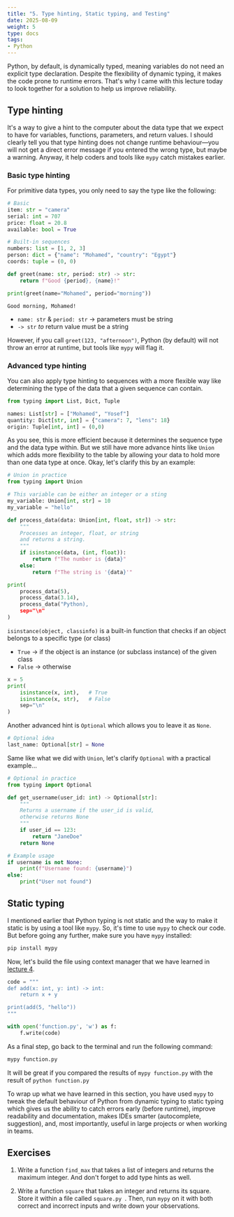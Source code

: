 ```yaml
---
title: "5. Type hinting, Static typing, and Testing"
date: 2025-08-09
weight: 5
type: docs
tags: 
- Python
---
```


Python, by default, is dynamically typed, meaning variables do not need an explicit type declaration. Despite the flexibility of dynamic typing, it makes the code prone to runtime errors. That's why I came with this lecture today to look together for a solution to help us improve reliability. 


## Type hinting
It's a way to give a hint to the computer about the data type that we expect to have for variables, functions, parameters, and return values. I should clearly tell you that type hinting does not change runtime behaviour&mdash;you will not get a direct error message if you entered the wrong type, but maybe a warning. Anyway, it help coders and tools like `mypy` catch mistakes earlier.

### Basic type hinting
For primitive data types, you only need to say the type like the following: 
```python
# Basic 
item: str = "camera"
serial: int = 707
price: float = 20.8
available: bool = True 

# Built-in sequences
numbers: list = [1, 2, 3]
person: dict = {"name": "Mohamed", "country": "Egypt"}
coords: tuple = (0, 0)
```

```python
def greet(name: str, period: str) -> str: 
    return f"Good {period}, {name}!"

print(greet(name="Mohamed", period="morning"))
```
```
Good morning, Mohamed!
```
- `name: str` & `period: str` $\to$ parameters must be string
- `-> str` $to$ return value must be a string

However, if you call `greet(123, "afternoon")`, Python (by default) will not throw an error at runtime, but tools like `mypy` will flag it. 

### Advanced type hinting
You can also apply type hinting to sequences with a more flexible way like determining the type of the data that a given sequence can contain. 
```python
from typing import List, Dict, Tuple

names: List[str] = ["Mohamed", "Yosef"]
quantity: Dict[str, int] = {"camera": 7, "lens": 18}
origin: Tuple[int, int] = (0,0)
```

As you see, this is more efficient because it determines the sequence type and the data type within. But we still have more advance hints like `Union` which adds more flexibility to the table by allowing your data to hold more than one data type at once. Okay, let's clarify this by an example: 
```python
# Union in practice 
from typing import Union

# This variable can be either an integer or a sting 
my_variable: Union[int, str] = 10
my_variable = "hello"

def process_data(data: Union[int, float, str]) -> str: 
    """
    Processes an integer, float, or string 
    and returns a string.
    """
    if isinstance(data, (int, float)): 
        return f"The number is {data}"
    else: 
        return f"The string is '{data}'"

print(
    process_data(5), 
    process_data(3.14), 
    process_data("Python), 
    sep="\n"
)
```
`isinstance(object, classinfo)` is a built-in function that checks if an object belongs to a specific type (or class)
- `True` $\to$ if the object is an instance (or subclass instance) of the given class
- `False` $\to$ otherwise 

```python
x = 5
print(
    isinstance(x, int),   # True
    isinstance(x, str),   # False 
    sep="\n"
)
```

Another advanced hint is `Optional` which allows you to leave it as `None`.

```python
# Optional idea
last_name: Optional[str] = None
```
Same like what we did with `Union`, let's clarify `Optional` with a practical example...

```python
# Optional in practice 
from typing import Optional 

def get_username(user_id: int) -> Optional[str]: 
    """
    Returns a username if the user_id is valid, 
    otherwise returns None
    """
    if user_id == 123: 
        return "JaneDoe"
    return None

# Example usage 
if username is not None: 
    print(f"Username found: {username}")
else: 
    print("User not found")
```

## Static typing 
I mentioned earlier that Python typing is not static and the way to make it static is by using a tool like `mypy`. So, it's time to use `mypy` to check our code. But before going any further, make sure you have `mypy` installed: 

```bash
pip install mypy
```

Now, let's build the file using context manager that we have learned in [lecture 4](https://m101yosef.github.io/teaching/advanced-python/lecture4). 

```python
code = """
def add(x: int, y: int) -> int:
    return x + y

print(add(5, "hello")) 
"""

with open('function.py', 'w') as f: 
    f.write(code)
```

As a final step, go back to the terminal and run the following command: 
```bash
mypy function.py
```

It will be great if you compared the results of `mypy function.py` with the result of `python function.py` 


To wrap up what we have learned in this section, you have used `mypy` to tweak the default behaviour of Python from dynamic typing to static typing which gives us the ability to catch errors early (before runtime), improve readability and documentation, makes IDEs smarter (autocomplete, suggestion), and, most importantly, useful in large projects or when working in teams. 


## Exercises 

1. Write a function `find_max` that takes a list of integers and returns the maximum integer. And don't forget to add type hints as well. 

2. Write a function `square` that takes an integer and returns its square. Store it within a file called `square.py `. Then, run `mypy` on it with both correct and incorrect inputs and write down your observations. 